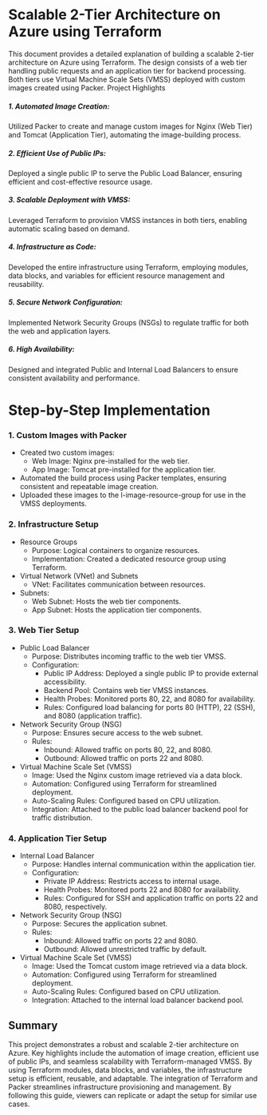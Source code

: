 # Scalable 2-Tier Architecture on Azure using Terraform

This document provides a detailed explanation of building a scalable 2-tier architecture on Azure using Terraform. The design consists of a web tier handling public requests and an application tier for backend processing. Both tiers use Virtual Machine Scale Sets (VMSS) deployed with custom images created using Packer.
Project Highlights
##### 1.	Automated Image Creation:  
Utilized Packer to create and manage custom images for Nginx (Web Tier) and Tomcat (Application Tier), automating the image-building process.
##### 2.	Efficient Use of Public IPs:
Deployed a single public IP to serve the Public Load Balancer, ensuring efficient and cost-effective resource usage.
##### 3.	Scalable Deployment with VMSS: 
Leveraged Terraform to provision VMSS instances in both tiers, enabling automatic scaling based on demand.
##### 4.	Infrastructure as Code:
Developed the entire infrastructure using Terraform, employing modules, data blocks, and variables for efficient resource management and reusability.
##### 5.	Secure Network Configuration:
Implemented Network Security Groups (NSGs) to regulate traffic for both the web and application layers.
##### 6.	High Availability:
Designed and integrated Public and Internal Load Balancers to ensure consistent availability and performance.

 
# Step-by-Step Implementation 
### 1. Custom Images with Packer
  - Created two custom images:
    - Web Image: Nginx pre-installed for the web tier.
    - App Image: Tomcat pre-installed for the application tier.
  - Automated the build process using Packer templates, ensuring consistent and repeatable image creation.
  - Uploaded these images to the l-image-resource-group for use in the VMSS deployments.
### 2. Infrastructure Setup
- Resource Groups
  - Purpose: Logical containers to organize resources.
  -	Implementation: Created a dedicated resource group using Terraform.
- Virtual Network (VNet) and Subnets
  - VNet: Facilitates communication between resources.
- Subnets: 
  - Web Subnet: Hosts the web tier components.
  - App Subnet: Hosts the application tier components.
### 3. Web Tier Setup
- Public Load Balancer
  -	Purpose: Distributes incoming traffic to the web tier VMSS.
  -	Configuration: 
    - Public IP Address: Deployed a single public IP to provide external accessibility.
    -	Backend Pool: Contains web tier VMSS instances.
    -	Health Probes: Monitored ports 80, 22, and 8080 for availability.
    -	Rules: Configured load balancing for ports 80 (HTTP), 22 (SSH), and 8080 (application traffic).
- Network Security Group (NSG)
  -	Purpose: Ensures secure access to the web subnet.
  -	Rules: 
    -	Inbound: Allowed traffic on ports 80, 22, and 8080.
    -	Outbound: Allowed traffic on ports 22 and 8080.
- Virtual Machine Scale Set (VMSS)
  -	Image: Used the Nginx custom image retrieved via a data block.
  -	Automation: Configured using Terraform for streamlined deployment.
  -	Auto-Scaling Rules: Configured based on CPU utilization.
  -	Integration: Attached to the public load balancer backend pool for traffic distribution.
### 4. Application Tier Setup
- Internal Load Balancer
  - Purpose: Handles internal communication within the application tier.
  - Configuration: 
    - Private IP Address: Restricts access to internal usage.
    - Health Probes: Monitored ports 22 and 8080 for availability.
    -	Rules: Configured for SSH and application traffic on ports 22 and 8080, respectively.
- Network Security Group (NSG)
  -	Purpose: Secures the application subnet.
  -	Rules: 
    -	Inbound: Allowed traffic on ports 22 and 8080.
    -	Outbound: Allowed unrestricted traffic by default.
- Virtual Machine Scale Set (VMSS)
  -	Image: Used the Tomcat custom image retrieved via a data block.
  -	Automation: Configured using Terraform for streamlined deployment.
  -	Auto-Scaling Rules: Configured based on CPU utilization.
  -	Integration: Attached to the internal load balancer backend pool.
## Summary
This project demonstrates a robust and scalable 2-tier architecture on Azure. Key highlights include the automation of image creation, efficient use of public IPs, and seamless scalability with Terraform-managed VMSS. By using Terraform modules, data blocks, and variables, the infrastructure setup is efficient, reusable, and adaptable. The integration of Terraform and Packer streamlines infrastructure provisioning and management. By following this guide, viewers can replicate or adapt the setup for similar use cases.
